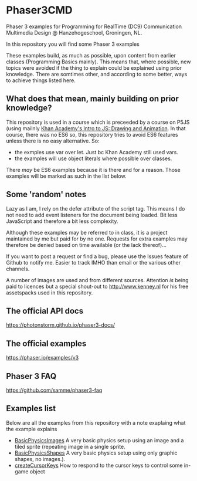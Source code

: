 # Phaser3CMD

Phaser 3 examples for Programming for RealTime (DC9) Communication Multimedia Design @ Hanzehogeschool, Groningen, NL.

In this repository you will find some Phaser 3 examples

These examples build, as much as possible, upon content from earlier classes (Programming Basics mainly). This means that, where possible, new topics were avoided if the thing to explain could be explained using prior knowledge. There are somtimes other, and according to some better, ways to achieve things listed here.

## What does that mean, mainly building on prior knowledge?

This repository is used in a course which is preceeded by a course on P5JS (using mailnly [Khan Academy's Intro to JS: Drawing and Animation](https://www.khanacademy.org/computing/computer-programming/programming). In that course, there was no ES6 so, this repository tries to avoid ES6 features unless there is no easy alternative. So:

* the exmples use var over let. Just bc Khan Academy still used vars.
* the examples will use object literals where possible over classes.

There _may_ be ES6 examples because it is there and for a reason. Those examples will be marked as such in the list below.

## Some 'random' notes

Lazy as I am, I rely on the defer attribute of the script tag. This means I do not need to add event listeners for the document being loaded. Bit less JavaScript and therefore a bit less complexity.

Although these examples may be referred to in class, it is a project maintained by me but paid for by no one. Requests for extra examples may therefore be denied based on time available (or the lack thereof)...

If you want to post a request or find a bug, please use the Issues feature of Github to notify me. Easier to track IMHO than email or the various other channels.

A number of images are used and from different sources. Attention _is_ being paid to licences but a special shout-out to http://www.kenney.nl for his free assetspacks used in this repository.

## The official API docs

https://photonstorm.github.io/phaser3-docs/

## The official examples

https://phaser.io/examples/v3

## Phaser 3 FAQ

https://github.com/samme/phaser3-faq

## Examples list

Below are all the examples from this repository with a note exaplaing what the example explains

* [BasicPhysicsImages](https://github.com/manno-xx/Phaser3CMD/tree/master/BasicPhysicsImages) A very basic physics setup using an image and a tiled sprite (repeating image in a single sprite.
* [BasicPhysicsShapes](https://github.com/manno-xx/Phaser3CMD/tree/master/BasicPhysicsShapes) A very basic physics setup using only graphic shapes, no images.).
* [createCursorKeys](https://github.com/manno-xx/Phaser3CMD/tree/master/CursorKeys) How to respond to the cursor keys to control some in-game object